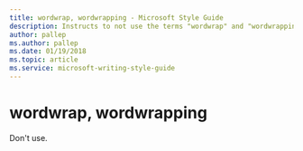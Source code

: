 ```yaml
---
title: wordwrap, wordwrapping - Microsoft Style Guide
description: Instructs to not use the terms "wordwrap" and "wordwrapping."
author: pallep
ms.author: pallep
ms.date: 01/19/2018
ms.topic: article
ms.service: microsoft-writing-style-guide
---
```


# wordwrap, wordwrapping

Don't use.
